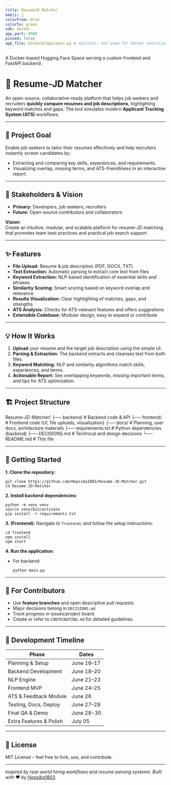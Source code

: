 ```yaml
---
title: ResumeJD Matcher
emoji: 🚀
colorFrom: blue
colorTo: green
sdk: docker
app_port: 8000
pinned: false
app_file: backend/app/main.py # optional; not used for docker execution
---
```


A Docker-based Hugging Face Space serving a custom frontend and FastAPI backend.

# 🚀 Resume-JD Matcher

An open-source, collaborative-ready platform that helps job seekers and recruiters **quickly compare resumes and job descriptions**, highlighting keyword matches and gaps. The tool simulates modern **Applicant Tracking System (ATS)** workflows.

---

## 🎯 Project Goal

Enable job seekers to tailor their resumes effectively and help recruiters instantly screen candidates by:
- Extracting and comparing key skills, experiences, and requirements.
- Visualizing overlap, missing terms, and ATS-friendliness in an interactive report.

---

## 👥 Stakeholders & Vision

- **Primary:** Developers, job seekers, recruiters  
- **Future:** Open-source contributors and collaborators  

**Vision:**  
Create an intuitive, modular, and scalable platform for resume-JD matching that promotes team best practices and practical job search support.

---

## ✨ Features

- **File Upload:** Resume & job description (PDF, DOCX, TXT)  
- **Text Extraction:** Automatic parsing to extract core text from files  
- **Keyword Extraction:** NLP-based identification of essential skills and phrases  
- **Similarity Scoring:** Smart scoring based on keyword overlap and relevance  
- **Results Visualization:** Clear highlighting of matches, gaps, and strengths  
- **ATS Analysis:** Checks for ATS-relevant features and offers suggestions  
- **Extensible Codebase:** Modular design, easy to expand or contribute  

---

## 💡 How It Works

1. **Upload** your resume and the target job description using the simple UI.  
2. **Parsing & Extraction:** The backend extracts and cleanses text from both files.  
3. **Keyword Matching:** NLP and similarity algorithms match skills, experiences, and terms.  
4. **Actionable Report:** See overlapping keywords, missing important terms, and tips for ATS optimization.

---

## 🏗️ Project Structure

Resume-JD-Matcher/
├── backend/ # Backend code & API
├── frontend/ # Frontend code (UI, file uploads, visualization)
├── docs/ # Planning, user docs, architecture materials
├── requirements.txt # Python dependencies (backend)
├── DECISIONS.md # Technical and design decisions
└── README.md # This file


---

## 🔧 Getting Started

**1. Clone the repository:**
```
git clone https://github.com/Hepsiba1803/Resume-JD-Matcher.git
cd Resume-JD-Matcher
```

**2. Install backend dependencies:**
```
python -m venv venv
source venv/bin/activate
pip install -r requirements.txt
```

**3. (Frontend):**
Navigate to `frontend/` and follow the setup instructions:

```
cd frontend
npm install
npm start
```

**4. Run the application:**
- For backend:  
  ```
  python main.py

  ```

---

## 🤝 For Contributors

- Use **feature branches** and open descriptive pull requests.  
- Major decisions belong in `DECISIONS.md`.  
- Track progress in issues/project board.  
- Create or refer to `CONTRIBUTING.md` for detailed guidelines.  

---

## 📅 Development Timeline

| Phase                    | Dates           |
|--------------------------|-----------------|
| Planning & Setup         | June 16–17      |
| Backend Development      | June 18–20      |
| NLP Engine               | June 21–23      |
| Frontend MVP             | June 24–25      |
| ATS & Feedback Module    | June 26         |
| Testing, Docs, Deploy    | June 27–28      |
| Final QA & Demo          | June 28-30      |
| Extra Features & Polish  | July  05        |

---

## 📝 License

MIT License – feel free to fork, use, and contribute.

---

*Inspired by real-world hiring workflows and resume parsing systems. Built with ❤️ by [Hepsiba1803](https://github.com/Hepsiba1803).*

```

